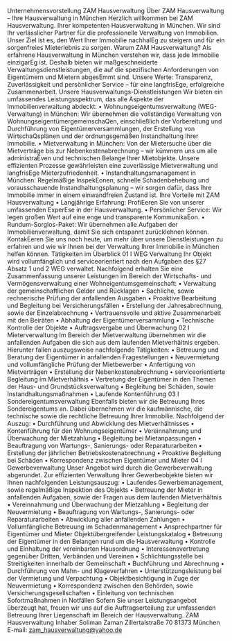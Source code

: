 Unternehmensvorstellung
ZAM Hausverwaltung
Über ZAM Hausverwaltung – Ihre Hausverwaltung in München
Herzlich willkommen bei ZAM Hausverwaltung. Ihrer kompetenten Hausverwaltung in
München. Wir sind Ihr verlässlicher Partner für die professionelle Verwaltung von Immobilien.
Unser Ziel ist es, den Wert Ihrer Immobilie nachhalEg zu steigern und für ein sorgenfreies
Mieterlebnis zu sorgen.
Warum ZAM Hausverwaltung?
Als erfahrene Hausverwaltung in München verstehen wir, dass jede Immobilie einzigarEg ist.
Deshalb bieten wir maßgeschneiderte Verwaltungsdienstleistungen, die auf die spezifischen
Anforderungen von Eigentümern und Mietern abgesEmmt sind. Unsere Werte: Transparenz,
Zuverlässigkeit und persönlicher Service – für eine langfrisEge, erfolgreiche Zusammenarbeit.
Unsere Hausverwaltungs-Dienstleistungen
Wir bieten ein umfassendes Leistungsspektrum, das alle Aspekte der Immobilienverwaltung
abdeckt:
• Wohnungseigentumsverwaltung (WEG-Verwaltung) in München: Wir übernehmen
die vollständige Verwaltung von WohnungseigentümergemeinschaQen, einschließlich
der Vorbereitung und Durchführung von Eigentümerversammlungen, der Erstellung
von WirtschaQsplänen und der ordnungsgemäßen Instandhaltung Ihrer Immobilie.
• Mietverwaltung in München: Von der Mietersuche über die Mietverträge bis zur
Nebenkostenabrechnung – wir kümmern uns um alle administraEven und technischen
Belange Ihrer Mietobjekte. Unsere effizienten Prozesse gewährleisten eine zuverlässige
Mietverwaltung und langfrisEge Mieterzufriedenheit.
• Instandhaltungsmanagement in München: Regelmäßige InspekEonen, schnelle
Schadenbehebung und vorausschauende Instandhaltungsplanung – wir sorgen dafür,
dass Ihre Immobilie immer in einem einwandfreien Zustand ist.
Ihre Vorteile mit ZAM Hausverwaltung
• Langjährige Erfahrung: ProfiEeren Sie von unserer umfassenden ExperEse in der
Hausverwaltung.
• Persönlicher Service: Wir legen großen Wert auf eine enge und transparente
KommunikaEon.
• Rundum-Sorglos-Paket: Wir übernehmen alle Aufgaben der Immobilienverwaltung,
damit Sie sich entspannt zurücklehnen können.
KontakEeren Sie uns noch heute, um mehr über unsere Dienstleistungen zu erfahren und wie
wir Ihnen bei der Verwaltung Ihrer Immobilie in München helfen können.
Tätigkeiten im Überblick
01 I WEG Verwaltung
Ihr Objekt wird vollumfänglich und serviceorientiert nach den Aufgaben des §27 Absatz 1 und 2 WEG
verwaltet. Nachfolgend erhalten Sie eine Zusammenfassung unserer Leistungen im Bereich der
Wirtschafts- und Vermögensverwaltung einer Wohneigentumsgemeinschaft:
• Verwaltung der gemeinschaftlichen Gelder und Rücklagen
• Sachliche, sowie rechnerische Prüfung der anfallenden Ausgaben
• Proaktive Bearbeitung und Begleitung bei Versicherungsfällen
• Erstellung der Jahresabrechnung, sowie der Einzelabrechnung
• Vertrauensvolle und aktive Zusammenarbeit mit den Beiräten
• Abhaltung der Eigentümerversammlung
• Technische Kontrolle der Objekte
• Auftragsvergabe und Überwachung
02 I Mieterverwaltung
Im Bereich der Mietverwaltung übernehmen wir die anfallenden Aufgaben die sich aus dem laufenden
Mietverhältnis ergeben. Hierunter fallen auszugsweise nachfolgende Tätigkeiten:
• Betreuung und Beratung der Eigentümer in anfallenden Fragestellungen
• Neuvermietung und vollumfängliche Prüfung der Mietbewerber
• Anfertigung von Mietverträgen
• Erstellung der Nebenkostenabrechnung
• serviceorientierte Begleitung im Mietverhältnis
• Vertretung der Eigentümer in den Themen der Haus- und Grundstücksverwaltung
• Begleitung bei Schäden, sowie Instandhaltungsmaßnahmen
• Laufende Kontenführung
03 I Sondereigentumsverwaltung
Ebenfalls bieten wir die Betreuung Ihres Sondereigentums an. Dabei übernehmen wir die
kaufmännische, die technische sowie die rechtliche Betreuung Ihrer Immobilie. Nachfolgend der
Auszug:
• Durchführung und Abwicklung des Mietverhältnisses
• Kontenführung für den Wohnungseigentümer
• Vereinnahmung und Überwachung der Mietzahlung
• Begleitung bei Mietanpassungen
• Beauftragung von Wartungs-, Sanierungs- oder Reparaturarbeiten
• Erstellung der jährlichen Betriebskostenabrechnung
• Proaktive Begleitung bei Schäden
• Korrespondenz zwischen Eigentümer und Mieter
04 I Gewerbeverwaltung
Unser Angebot wird durch die Gewerbeverwaltung abgerundet. Zur effizienten Verwaltung Ihrer
Gewerbeobjekte bieten wir Ihnen nachfolgenden Leistungsauszug:
• Laufendes Gewerbemanagement, sowie regelmäßige Inspektion des Objekts
• Betreuung der Mieter in anfallenden Aufgaben, sowie der Fragen aus dem laufenden
Mietverhältnis
• Vereinnahmung und Überwachung der Mietzahlung
• Begleitung der Neuvermietung
• Beauftragung von Wartungs-, Sanierungs- oder Reparaturarbeiten
• Abwicklung aller anfallenden Zahlungen
• Vollumfängliche Betreuung im Schadenmanagement
• Ansprechpartner für Eigentümer und Mieter
Objektübergreifender Leistungskatalog
• Betreuung der Eigentümer in den Belangen rund um die Hausverwaltung
• Kontrolle und Einhaltung der vereinbarten Hausordnung
• Interessensvertretung gegenüber Dritten, Verbänden und Vereinen
• Schlichtungsstelle bei Streitigkeiten innerhalb der Gemeinschaft
• Buchführung und Abrechnung
• Durchführung von Mahn- und Klageverfahren
• Unterstützungsleistung bei der Vermietung und Verpachtung
• Objektbesichtigung in Zuge der Neuvermietung
• Korrespondenz zwischen den Behörden, sowie Versicherungsgesellschaften
• Einleitung von technischen Sofortmaßnahmen in Notfällen
Sofern Sie unser Leistungsangebot überzeugt hat, freuen wir uns auf die Auftragserteilung zur
umfassenden Betreuung Ihrer Liegenschaft im Bereich der Hausverwaltung.
ZAM Hausverwaltung
Inhaber Soliman Zaman
Zillertalstraße 70
81373 München
E-mail: zam_hausverwaltung@yahoo.de